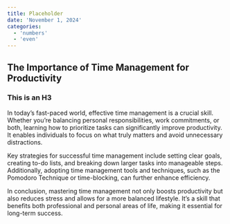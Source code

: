 ```yaml
---
title: Placeholder
date: 'November 1, 2024'
categories:
  - 'numbers'
  - 'even'
---
```


## The Importance of Time Management for Productivity

### This is an H3

In today’s fast-paced world, effective time management is a crucial skill. Whether you’re balancing personal responsibilities, work commitments, or both, learning how to prioritize tasks can significantly improve productivity. It enables individuals to focus on what truly matters and avoid unnecessary distractions.

Key strategies for successful time management include setting clear goals, creating to-do lists, and breaking down larger tasks into manageable steps. Additionally, adopting time management tools and techniques, such as the Pomodoro Technique or time-blocking, can further enhance efficiency.

In conclusion, mastering time management not only boosts productivity but also reduces stress and allows for a more balanced lifestyle. It’s a skill that benefits both professional and personal areas of life, making it essential for long-term success.
